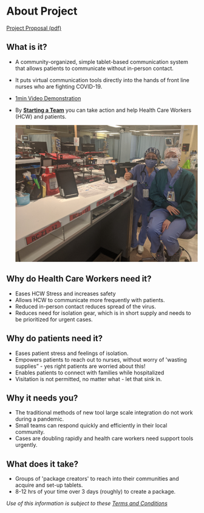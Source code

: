 # About Project

[Project Proposal (pdf)](documents\cvt_blueprint.pdf)

## What is it?
* A community-organized, simple tablet-based communication system that allows patients to communicate without in-person contact.
* It puts virtual communication tools directly into the hands of front line nurses who are fighting COVID-19.
* [1min Video Demonstration](https://www.youtube.com/watch?v=gajnUINAbZY)
* By [**Starting a Team**](help_steps.md) you can take action and help Health Care Workers (HCW) and patients.
  
  ![Thumbs up](assets/nurses_care_packs_thumbs_up_512.png)

## Why do Health Care Workers need it?
* Eases HCW Stress and increases safety
* Allows HCW to communicate more frequently with patients.
* Reduced in-person contact reduces spread of the virus.
* Reduces need for isolation gear, which is in short supply and needs to be prioritized for urgent cases.

## Why do patients need it?
* Eases patient stress and feelings of isolation.
* Empowers patients to reach out to nurses, without worry of  'wasting supplies” - yes right patients are worried about this!
* Enables patients to connect with families while hospitalized
* Visitation is not permitted, no matter what - let that sink in.

## Why it needs you?
* The traditional methods of new tool large scale integration do not work during a pandemic.
* Small teams can respond quickly and efficiently in their local community.
* Cases are doubling rapidly and health care workers need support tools urgently.

## What does it take?
* Groups of 'package creators' to reach into their communities and acquire and set-up tablets.
* 8-12 hrs of your time over 3 days (roughly) to create a package.

*Use of this information is subject to these [Terms and Conditions](legal.md)* 